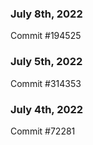 ### July 8th, 2022

Commit #194525

### July 5th, 2022

Commit #314353


### July 4th, 2022

Commit #72281
